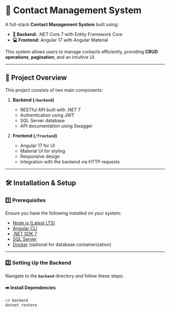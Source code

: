 # 🚀 Contact Management System  

A full-stack **Contact Management System** built using:
- **📡 Backend:** .NET Core 7 with Entity Framework Core  
- **💻 Frontend:** Angular 17 with Angular Material  

This system allows users to manage contacts efficiently, providing **CRUD operations**, **pagination**, and an intuitive UI.  

---

## 📌 Project Overview  
This project consists of two main components:

1. **Backend (`/backend`)**  
   - RESTful API built with .NET 7  
   - Authentication using JWT  
   - SQL Server database  
   - API documentation using Swagger  

2. **Frontend (`/frontend`)**  
   - Angular 17 for UI  
   - Material UI for styling  
   - Responsive design  
   - Integration with the backend via HTTP requests  

---

## 🛠️ Installation & Setup  

### **1️⃣ Prerequisites**  
Ensure you have the following installed on your system:

- [Node.js (Latest LTS)](https://nodejs.org/)  
- [Angular CLI](https://angular.io/cli)  
- [.NET SDK 7](https://dotnet.microsoft.com/en-us/download/dotnet/7.0)  
- [SQL Server](https://www.microsoft.com/en-us/sql-server/sql-server-downloads)  
- [Docker](https://www.docker.com/) (optional for database containerization)  

---

### **2️⃣ Setting Up the Backend**  
Navigate to the **`backend`** directory and follow these steps:

#### **➡️ Install Dependencies**  
```bash
cd backend
dotnet restore
